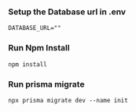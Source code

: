 ### Setup the Database url in .env

```
DATABASE_URL=""

```

### Run Npm Install

```
npm install
```

### Run prisma migrate

```
npx prisma migrate dev --name init
```
